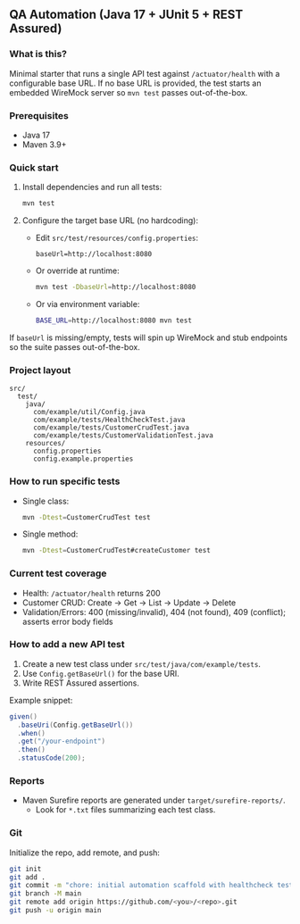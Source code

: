## QA Automation (Java 17 + JUnit 5 + REST Assured)

### What is this?
Minimal starter that runs a single API test against `/actuator/health` with a configurable base URL. If no base URL is provided, the test starts an embedded WireMock server so `mvn test` passes out-of-the-box.

### Prerequisites
- Java 17
- Maven 3.9+

### Quick start
1. Install dependencies and run all tests:
   ```bash
   mvn test
   ```

2. Configure the target base URL (no hardcoding):
   - Edit `src/test/resources/config.properties`:
     ```
     baseUrl=http://localhost:8080
     ```
   - Or override at runtime:
     ```bash
     mvn test -DbaseUrl=http://localhost:8080
     ```
   - Or via environment variable:
     ```bash
     BASE_URL=http://localhost:8080 mvn test
     ```

If `baseUrl` is missing/empty, tests will spin up WireMock and stub endpoints so the suite passes out-of-the-box.

### Project layout
```
src/
  test/
    java/
      com/example/util/Config.java
      com/example/tests/HealthCheckTest.java
      com/example/tests/CustomerCrudTest.java
      com/example/tests/CustomerValidationTest.java
    resources/
      config.properties
      config.example.properties
```

### How to run specific tests
- Single class:
  ```bash
  mvn -Dtest=CustomerCrudTest test
  ```
- Single method:
  ```bash
  mvn -Dtest=CustomerCrudTest#createCustomer test
  ```

### Current test coverage
- Health: `/actuator/health` returns 200
- Customer CRUD: Create → Get → List → Update → Delete
- Validation/Errors: 400 (missing/invalid), 404 (not found), 409 (conflict); asserts error body fields

### How to add a new API test
1. Create a new test class under `src/test/java/com/example/tests`.
2. Use `Config.getBaseUrl()` for the base URI.
3. Write REST Assured assertions.

Example snippet:
```java
given()
  .baseUri(Config.getBaseUrl())
  .when()
  .get("/your-endpoint")
  .then()
  .statusCode(200);
```

### Reports
- Maven Surefire reports are generated under `target/surefire-reports/`.
  - Look for `*.txt` files summarizing each test class.

### Git
Initialize the repo, add remote, and push:
```bash
git init
git add .
git commit -m "chore: initial automation scaffold with healthcheck test"
git branch -M main
git remote add origin https://github.com/<you>/<repo>.git
git push -u origin main
```



